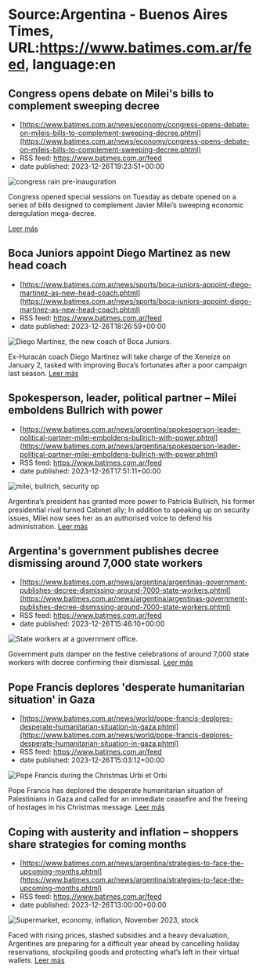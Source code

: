 # Source:Argentina - Buenos Aires Times, URL:https://www.batimes.com.ar/feed, language:en

## Congress opens debate on Milei's bills to complement sweeping decree
 - [https://www.batimes.com.ar/news/economy/congress-opens-debate-on-mileis-bills-to-complement-sweeping-decree.phtml](https://www.batimes.com.ar/news/economy/congress-opens-debate-on-mileis-bills-to-complement-sweeping-decree.phtml)
 - RSS feed: https://www.batimes.com.ar/feed
 - date published: 2023-12-26T19:23:51+00:00

<p><img alt="congress rain pre-inauguration" src="https://fotos.perfil.com/2023/12/07/trim/540/304/congress-rain-pre-inauguration-1714614.jpg" /></p>Congress opened special sessions on Tuesday as debate opened on a series of bills designed to complement Javier Milei’s sweeping economic deregulation mega-decree.

 <a href="https://www.batimes.com.ar/news/economy/congress-opens-debate-on-mileis-bills-to-complement-sweeping-decree.phtml">Leer más</a>

## Boca Juniors appoint Diego Martinez as new head coach
 - [https://www.batimes.com.ar/news/sports/boca-juniors-appoint-diego-martinez-as-new-head-coach.phtml](https://www.batimes.com.ar/news/sports/boca-juniors-appoint-diego-martinez-as-new-head-coach.phtml)
 - RSS feed: https://www.batimes.com.ar/feed
 - date published: 2023-12-26T18:26:59+00:00

<p><img alt="Diego Martínez, the new coach of Boca Juniors." src="https://fotos.perfil.com/2023/12/26/trim/540/304/diego-martinez-the-new-coach-of-boca-juniors-1726443.jpg" /></p>Ex-Huracán coach Diego Martinez will take charge of the Xeneize on January 2, tasked with improving Boca’s fortunates after a poor campaign last season. <a href="https://www.batimes.com.ar/news/sports/boca-juniors-appoint-diego-martinez-as-new-head-coach.phtml">Leer más</a>

## Spokesperson, leader, political partner – Milei emboldens Bullrich with power
 - [https://www.batimes.com.ar/news/argentina/spokesperson-leader-political-partner-milei-emboldens-bullrich-with-power.phtml](https://www.batimes.com.ar/news/argentina/spokesperson-leader-political-partner-milei-emboldens-bullrich-with-power.phtml)
 - RSS feed: https://www.batimes.com.ar/feed
 - date published: 2023-12-26T17:51:11+00:00

<p><img alt="milei, bullrich, security op" src="https://fotos.perfil.com/2023/12/26/trim/540/304/milei-bullrich-security-op-1726413.jpg" /></p>Argentina’s president has granted more power to Patricia Bullrich, his former presidential rival turned Cabinet ally; In addition to speaking up on security issues, Milei now sees her as an authorised voice to defend his administration.
 <a href="https://www.batimes.com.ar/news/argentina/spokesperson-leader-political-partner-milei-emboldens-bullrich-with-power.phtml">Leer más</a>

## Argentina's government publishes decree dismissing around 7,000 state workers
 - [https://www.batimes.com.ar/news/argentina/argentinas-government-publishes-decree-dismissing-around-7000-state-workers.phtml](https://www.batimes.com.ar/news/argentina/argentinas-government-publishes-decree-dismissing-around-7000-state-workers.phtml)
 - RSS feed: https://www.batimes.com.ar/feed
 - date published: 2023-12-26T15:46:10+00:00

<p><img alt="State workers at a government office." src="https://fotos.perfil.com/2023/12/26/trim/540/304/state-workers-at-a-government-office-1726319.jpeg" /></p>Government puts damper on the festive celebrations of around 7,000 state workers with decree confirming their dismissal.
 <a href="https://www.batimes.com.ar/news/argentina/argentinas-government-publishes-decree-dismissing-around-7000-state-workers.phtml">Leer más</a>

## Pope Francis deplores 'desperate humanitarian situation' in Gaza
 - [https://www.batimes.com.ar/news/world/pope-francis-deplores-desperate-humanitarian-situation-in-gaza.phtml](https://www.batimes.com.ar/news/world/pope-francis-deplores-desperate-humanitarian-situation-in-gaza.phtml)
 - RSS feed: https://www.batimes.com.ar/feed
 - date published: 2023-12-26T15:03:12+00:00

<p><img alt="Pope Francis during the Christmas Urbi et Orbi" src="https://fotos.perfil.com/2023/12/26/trim/540/304/pope-francis-during-the-christmas-urbi-et-orbi-1726253.jpg" /></p>Pope Francis has deplored the desperate humanitarian situation of Palestinians in Gaza and called for an immediate ceasefire and the freeing of hostages in his Christmas message.
 <a href="https://www.batimes.com.ar/news/world/pope-francis-deplores-desperate-humanitarian-situation-in-gaza.phtml">Leer más</a>

## Coping with austerity and inflation – shoppers share strategies for coming months
 - [https://www.batimes.com.ar/news/argentina/strategies-to-face-the-upcoming-months.phtml](https://www.batimes.com.ar/news/argentina/strategies-to-face-the-upcoming-months.phtml)
 - RSS feed: https://www.batimes.com.ar/feed
 - date published: 2023-12-26T13:00:00+00:00

<p><img alt="Supermarket, economy, inflation, November 2023, stock" src="https://fotos.perfil.com/2023/11/13/trim/540/304/supermarket-economy-inflation-november-2023-stock-1696949.jpg" /></p>Faced with rising prices, slashed subsidies and a heavy devaluation, Argentines are preparing for a difficult year ahead by cancelling holiday reservations, stockpiling goods and protecting what’s left in their virtual wallets. <a href="https://www.batimes.com.ar/news/argentina/strategies-to-face-the-upcoming-months.phtml">Leer más</a>


